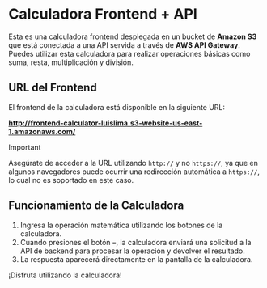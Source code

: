 
# Calculadora Frontend + API

Esta es una calculadora frontend desplegada en un bucket de **Amazon S3** que está conectada a una API servida a través de **AWS API Gateway**. Puedes utilizar esta calculadora para realizar operaciones básicas como suma, resta, multiplicación y división.

## URL del Frontend

El frontend de la calculadora está disponible en la siguiente URL:

**http://frontend-calculator-luislima.s3-website-us-east-1.amazonaws.com/**

> [!IMPORTANT]
> Asegúrate de acceder a la URL utilizando `http://` y no `https://`, ya que en algunos navegadores puede ocurrir una redirección automática a `https://`, lo cual no es soportado en este caso.

## Funcionamiento de la Calculadora

1. Ingresa la operación matemática utilizando los botones de la calculadora.
2. Cuando presiones el botón `=`, la calculadora enviará una solicitud a la API de backend para procesar la operación y devolver el resultado.
3. La respuesta aparecerá directamente en la pantalla de la calculadora.



¡Disfruta utilizando la calculadora!


